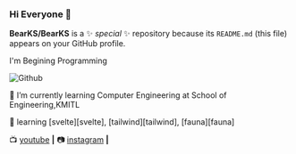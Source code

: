 ### Hi Everyone 👋


**BearKS/BearKS** is a ✨ _special_ ✨ repository because its `README.md` (this file) appears on your GitHub profile.

I'm Begining Programming

![Github](https://user-images.githubusercontent.com/56060226/101707637-34dc9280-3abe-11eb-99b6-d6cbffa7e114.png)

🌱 I’m currently learning Computer Engineering at School of Engineering,KMITL

🧠 learning [svelte][svelte], [tailwind][tailwind], [fauna][fauna]  

📺 [youtube][youtube] **|** 
📷 [instagram][instagram] **|** 

[youtube]: https://www.youtube.com/channel/UCFkNe3FN5NvhyYZU1ndWfsg
[instagram]: https://www.instagram.com/ks_pamai/
